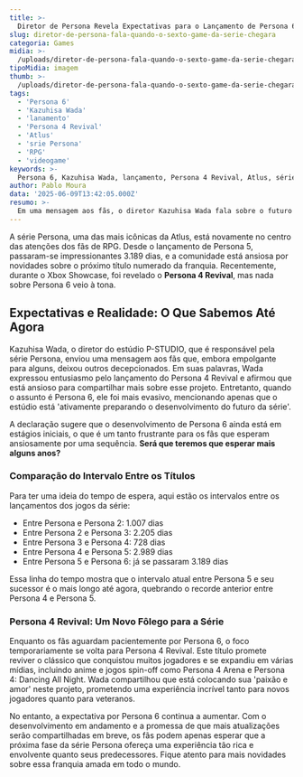 ```yaml
---
title: >-
  Diretor de Persona Revela Expectativas para o Lançamento de Persona 6
slug: diretor-de-persona-fala-quando-o-sexto-game-da-serie-chegara
categoria: Games
midia: >-
  /uploads/diretor-de-persona-fala-quando-o-sexto-game-da-serie-chegara-thumb.webp
tipoMidia: imagem
thumb: >-
  /uploads/diretor-de-persona-fala-quando-o-sexto-game-da-serie-chegara-thumb.webp
tags:
  - 'Persona 6'
  - 'Kazuhisa Wada'
  - 'lanamento'
  - 'Persona 4 Revival'
  - 'Atlus'
  - 'srie Persona'
  - 'RPG'
  - 'videogame'
keywords: >-
  Persona 6, Kazuhisa Wada, lançamento, Persona 4 Revival, Atlus, série Persona, RPG, videogame
author: Pablo Moura
data: '2025-06-09T13:42:05.000Z'
resumo: >-
  Em uma mensagem aos fãs, o diretor Kazuhisa Wada fala sobre o futuro da série Persona, gerando especulações sobre o aguardado Persona 6. O jogo ainda não tem data oficial de lançamento e parece estar em fase inicial de planejamento.
---
```


A série Persona, uma das mais icônicas da Atlus, está novamente no centro das atenções dos fãs de RPG. Desde o lançamento de Persona 5, passaram-se impressionantes 3.189 dias, e a comunidade está ansiosa por novidades sobre o próximo título numerado da franquia. Recentemente, durante o Xbox Showcase, foi revelado o **Persona 4 Revival**, mas nada sobre Persona 6 veio à tona.

## Expectativas e Realidade: O Que Sabemos Até Agora

Kazuhisa Wada, o diretor do estúdio P-STUDIO, que é responsável pela série Persona, enviou uma mensagem aos fãs que, embora empolgante para alguns, deixou outros decepcionados. Em suas palavras, Wada expressou entusiasmo pelo lançamento do Persona 4 Revival e afirmou que está ansioso para compartilhar mais sobre esse projeto. Entretanto, quando o assunto é Persona 6, ele foi mais evasivo, mencionando apenas que o estúdio está 'ativamente preparando o desenvolvimento do futuro da série'.

A declaração sugere que o desenvolvimento de Persona 6 ainda está em estágios iniciais, o que é um tanto frustrante para os fãs que esperam ansiosamente por uma sequência. **Será que teremos que esperar mais alguns anos?**

### Comparação do Intervalo Entre os Títulos

Para ter uma ideia do tempo de espera, aqui estão os intervalos entre os lançamentos dos jogos da série:

- Entre Persona e Persona 2: 1.007 dias
- Entre Persona 2 e Persona 3: 2.205 dias
- Entre Persona 3 e Persona 4: 728 dias
- Entre Persona 4 e Persona 5: 2.989 dias
- Entre Persona 5 e Persona 6: já se passaram 3.189 dias

Essa linha do tempo mostra que o intervalo atual entre Persona 5 e seu sucessor é o mais longo até agora, quebrando o recorde anterior entre Persona 4 e Persona 5.

### Persona 4 Revival: Um Novo Fôlego para a Série

Enquanto os fãs aguardam pacientemente por Persona 6, o foco temporariamente se volta para Persona 4 Revival. Este título promete reviver o clássico que conquistou muitos jogadores e se expandiu em várias mídias, incluindo anime e jogos spin-off como Persona 4 Arena e Persona 4: Dancing All Night. Wada compartilhou que está colocando sua 'paixão e amor' neste projeto, prometendo uma experiência incrível tanto para novos jogadores quanto para veteranos.

No entanto, a expectativa por Persona 6 continua a aumentar. Com o desenvolvimento em andamento e a promessa de que mais atualizações serão compartilhadas em breve, os fãs podem apenas esperar que a próxima fase da série Persona ofereça uma experiência tão rica e envolvente quanto seus predecessores. Fique atento para mais novidades sobre essa franquia amada em todo o mundo.
